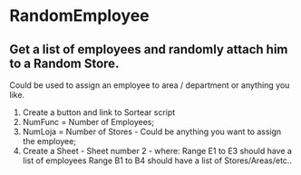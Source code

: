 # RandomEmployee

## Get a list of employees and randomly attach him to a Random Store.
Could be used to assign an employee to area / department or anything you like.

1. Create a button and link to Sortear script
2. NumFunc = Number of Employees;
3. NumLoja = Number of Stores - Could be anything you want to assign the employee;
4. Create a Sheet - Sheet number 2 -  where:
	Range E1 to E3 should have a list of employees
	Range B1 to B4 should have a list of Stores/Areas/etc..
